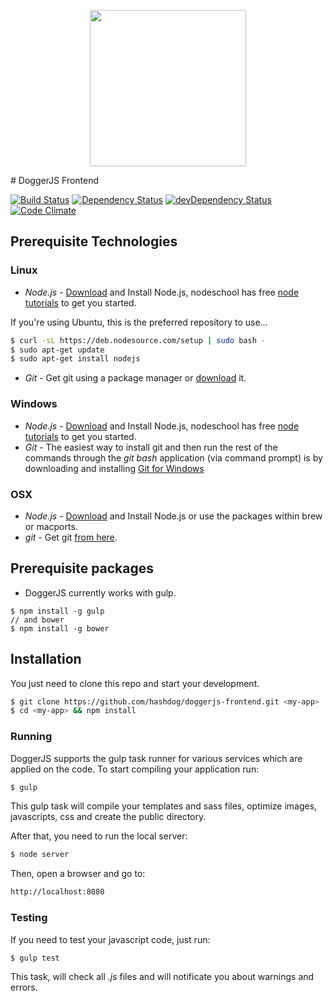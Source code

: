 <p align="center">
  <a href="http://doggerjs.com">
    <img height="250" src="http://doggerjs.com/img/doggerjs.png"/>
  </a>
</p>
# DoggerJS Frontend

[![Build Status](http://img.shields.io/travis/hashdog/doggerjs-frontend.svg?style=flat-square)](https://travis-ci.org/hashdog/doggerjs-frontend)
[![Dependency Status](http://img.shields.io/david/hashdog/doggerjs-frontend.svg?style=flat-square)](https://david-dm.org/hashdog/doggerjs-frontend)
[![devDependency Status](http://img.shields.io/david/dev/hashdog/doggerjs-frontend.svg?style=flat-square)](https://david-dm.org/hashdog/doggerjs-frontend#info=devDependencies)
[![Code Climate](http://img.shields.io/codeclimate/github/hashdog/doggerjs-frontend.svg?style=flat-square)](https://codeclimate.com/github/hashdog/doggerjs-frontend)


## Prerequisite Technologies
### Linux
* *Node.js* - <a href="http://nodejs.org/download/">Download</a> and Install Node.js, nodeschool has free <a href=" http://nodeschool.io/#workshoppers">node tutorials</a> to get you started.

If you're using Ubuntu, this is the preferred repository to use...

```bash
$ curl -sL https://deb.nodesource.com/setup | sudo bash -
$ sudo apt-get update
$ sudo apt-get install nodejs
```

* *Git* - Get git using a package manager or <a href="http://git-scm.com/downloads">download</a> it.

### Windows
* *Node.js* - <a href="http://nodejs.org/download/">Download</a> and Install Node.js, nodeschool has free <a href=" http://nodeschool.io/#workshoppers">node tutorials</a> to get you started.
* *Git* - The easiest way to install git and then run the rest of the commands through the *git bash* application (via command prompt) is by downloading and installing <a href="http://git-scm.com/download/win">Git for Windows</a>

### OSX
* *Node.js* -  <a href="http://nodejs.org/download/">Download</a> and Install Node.js or use the packages within brew or macports.
* *git* - Get git <a href="http://git-scm.com/download/mac">from here</a>.

## Prerequisite packages

* DoggerJS currently works with gulp.
```
$ npm install -g gulp
// and bower
$ npm install -g bower 
```

## Installation
You just need to clone this repo and start your development.


```bash
$ git clone https://github.com/hashdog/doggerjs-frontend.git <my-app>
$ cd <my-app> && npm install
```

### Running
DoggerJS supports the gulp task runner for various services which are applied on the code.
To start compiling your application run:
```bash
$ gulp
```

This gulp task will compile your templates and sass files, optimize images, javascripts, css and create the public directory.

After that, you need to run the local server:
```bash
$ node server
```
Then, open a browser and go to:
```bash
http://localhost:8080
```

### Testing
If you need to test your javascript code, just run:
```bash
$ gulp test
```

This task, will check all *.js* files and will notificate you about warnings and errors.
